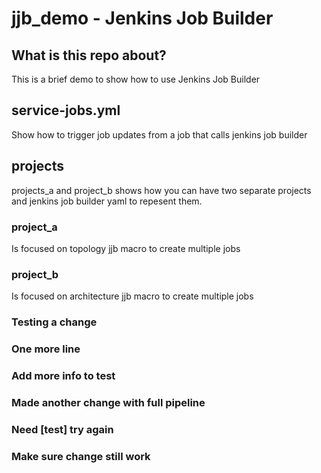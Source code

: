 # jjb_demo - Jenkins Job Builder

## What is this repo about?

This is a brief demo to show how to use Jenkins Job Builder

## service-jobs.yml 

Show how to trigger job updates from a job that calls jenkins job builder

## projects

projects_a and project_b shows how you can have two separate projects and jenkins 
job builder yaml to repesent them.

### project_a

Is focused on topology jjb macro to create multiple jobs

### project_b

Is focused on architecture jjb macro to create multiple jobs

### Testing a change
### One more line
### Add more info to test
### Made another change with full pipeline
### Need [test] try again
### Make sure change still work
